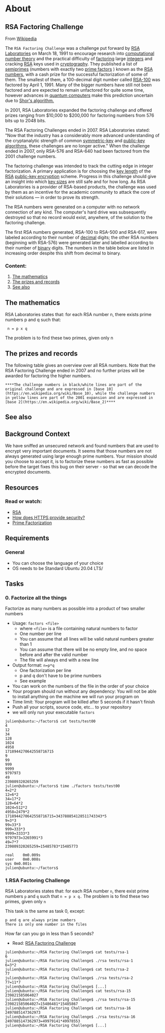 # About
## RSA Factoring Challenge
From [Wikipedia](https://en.wikipedia.org/wiki/RSA_Factoring_Challenge)

The ``RSA Factoring Challenge`` was a challenge put forward by [RSA Laboratories](https://en.wikipedia.org/wiki/RSA_Laboratories) on March 18, 1991 to encourage research into [computational number theory](https://en.wikipedia.org/wiki/Computational_number_theory) and the practical difficulty of [factoring](https://en.wikipedia.org/wiki/Factorization) large [integers](https://en.wikipedia.org/wiki/Integer) and cracking [RSA](https://en.wikipedia.org/wiki/RSA_(algorithm)) keys used in [cryptography](https://en.wikipedia.org/wiki/Cryptography). They published a list of [semiprimes](https://en.wikipedia.org/wiki/Semiprime) (numbers with exactly two [prime factors](https://en.wikipedia.org/wiki/Prime_factor) ) known as the [RSA numbers](https://en.wikipedia.org/wiki/RSA_numbers), with a cash prize for the successful factorization of some of them. The smallest of them, a 100-decimal digit number called [RSA-100](https://en.wikipedia.org/wiki/RSA-100) was factored by April 1, 1991. Many of the bigger numbers have still not been factored and are expected to remain unfactored for quite some time, however advances in [quantum computers](https://en.wikipedia.org/wiki/Quantum_computer) make this prediction uncertain due to [Shor's algorithm.](https://en.wikipedia.org/wiki/Shor%27s_algorithm)

In 2001, RSA Laboratories expanded the factoring challenge and offered prizes ranging from $10,000 to $200,000 for factoring numbers from 576 bits up to 2048 bits.

The RSA Factoring Challenges ended in 2007. RSA Laboratories stated: "Now that the industry has a considerably more advanced understanding of the cryptanalytic strength of common [symmetric-key](https://en.wikipedia.org/wiki/Symmetric_key_algorithm) and [public-key algorithms](https://en.wikipedia.org/wiki/Public_key_algorithm), these challenges are no longer active." When the challenge ended in 2007, only RSA-576 and RSA-640 had been factored from the 2001 challenge numbers.

The factoring challenge was intended to track the cutting edge in integer factorization. A primary application is for choosing the [key length](https://en.wikipedia.org/wiki/Key_length) of the [RSA](https://en.wikipedia.org/wiki/RSA_(algorithm)) [public-key encryption](https://en.wikipedia.org/wiki/Public-key_encryption) scheme. Progress in this challenge should give an insight into which [key sizes](https://en.wikipedia.org/wiki/Key_size) are still safe and for how long. As RSA Laboratories is a provider of RSA-based products, the challenge was used by them as an incentive for the academic community to attack the core of their solutions — in order to prove its strength.

The RSA numbers were generated on a computer with no network connection of any kind. The computer's hard drive was subsequently destroyed so that no record would exist, anywhere, of the solution to the factoring challenge.

The first RSA numbers generated, RSA-100 to RSA-500 and RSA-617, were labeled according to their number of [decimal](https://en.wikipedia.org/wiki/Decimal) digits; the other RSA numbers (beginning with RSA-576) were generated later and labelled according to their number of [binary](https://en.wikipedia.org/wiki/Binary_numeral_system) digits. The numbers in the table below are listed in increasing order despite this shift from decimal to binary.

### Content:
1. [The mathematics]()
2. [The prizes and records]()
3. [See also]()

## The mathematics
RSA Laboratories states that: for each RSA number n, there exists prime numbers p and q such that:

`` n = p x q``

The problem is to find these two primes, given only n

## The prizes and records
The following table gives an overview over all RSA numbers. Note that the RSA Factoring Challenge ended in 2007 and no further prizes will be awarded for factoring the higher numbers.

	****The challenge numbers in black/white lines are part of the original challenge and are expressed in [base 10](https://en.wikipedia.org/wiki/Base_10), while the challenge numbers in yellow lines are part of the 2001 expansion and are expressed in [base 2](https://en.wikipedia.org/wiki/Base_2)****
## See also
## Background Context

We have sniffed an unsecured network and found numbers that are used to encrypt very important documents. It seems that those numbers are not always generated using large enough prime numbers. Your mission should you choose to accept it, is to factorize these numbers as fast as possible before the target fixes this bug on their server - so that we can decode the encrypted documents.

## Resources
### Read or watch:

- [RSA](https://alx-intranet.hbtn.io/rltoken/VvijGiyWnPt8LDZjICgl1w)
- [How does HTTPS provide security?](https://alx-intranet.hbtn.io/rltoken/vNd9XWDEu1mgexyIGDMaXQ)
- [Prime Factorization](https://alx-intranet.hbtn.io/rltoken/kYixcru2uFRtLzb29NjiHg)

## Requirements
### General

- You can choose the language of your choice
- OS needs to be Standard Ubuntu 20.04 LTS/

## Tasks
### 0. Factorize all the things
Factorize as many numbers as possible into a product of two smaller numbers

- Usage: ``factors <file>``
	- where ``<file>`` is a file containing natural numbers to factor
	- One number per line
	- You can assume that all lines will be valid natural numbers greater than 1
	- You can assume that there will be no empty line, and no space before and after the valid number
	- The file will always end with a new line
- Output format: ``n=p*q``
	- One factorization per line
	- p and q don't have to be prime numbers
	- See example
- You can work on the numbers of the file in the order of your choice
- Your program should run without any dependency: You will not be able to install anything on the machine we will run your program on
- Time limit: Your program will be killed after 5 seconds if it hasn't finish
- Push all your scripts, source code, etc... to your repository
- we will only run your executable ``factors``

```
julien@ubuntu:~/factors$ cat tests/test00 
4
12
34
128
1024
4958
1718944270642558716715
9
99
999
9999
9797973
49
239809320265259
julien@ubuntu:~/factors$ time ./factors tests/test00
4=2*2
12=6*2
34=17*2
128=64*2
1024=512*2
4958=2479*2
1718944270642558716715=343788854128511743343*5
9=3*3
99=33*3
999=333*3
9999=3333*3
9797973=3265991*3
49=7*7
239809320265259=15485783*15485773

real    0m0.009s
user    0m0.008s
sys 0m0.001s
julien@ubuntu:~/factors$
```
### 1.RSA Factoring Challenge
RSA Laboratories states that: for each RSA number ``n``, there exist prime numbers ``p`` and ``q`` such that ``n = p x q.`` 
The problem is to find these two primes, given only ``n``

This task is the same as task 0, except:
```
p and q are always prime numbers
There is only one number in the files
```
How far can you go in less than 5 seconds?
- Read: [RSA Factoring Challenge](https://alx-intranet.hbtn.io/rltoken/Cn9Lq_kKNpNx4dmvFMuwgQ)
```
julien@ubuntu:~/RSA Factoring Challenge$ cat tests/rsa-1
6
julien@ubuntu:~/RSA Factoring Challenge$ ./rsa tests/rsa-1
6=3*2
julien@ubuntu:~/RSA Factoring Challenge$ cat tests/rsa-2
77
julien@ubuntu:~/RSA Factoring Challenge$ ./rsa tests/rsa-2
77=11*7
julien@ubuntu:~/RSA Factoring Challenge$ [...]  
julien@ubuntu:~/RSA Factoring Challenge$ cat tests/rsa-15
239821585064027
julien@ubuntu:~/RSA Factoring Challenge$ ./rsa tests/rsa-15 
239821585064027=15486481*15485867
julien@ubuntu:~/RSA Factoring Challenge$ cat tests/rsa-16
2497885147362973
julien@ubuntu:~/RSA Factoring Challenge$ ./rsa tests/rsa-16
2497885147362973=49979141*49978553
julien@ubuntu:~/RSA Factoring Challenge$ [...]
```
